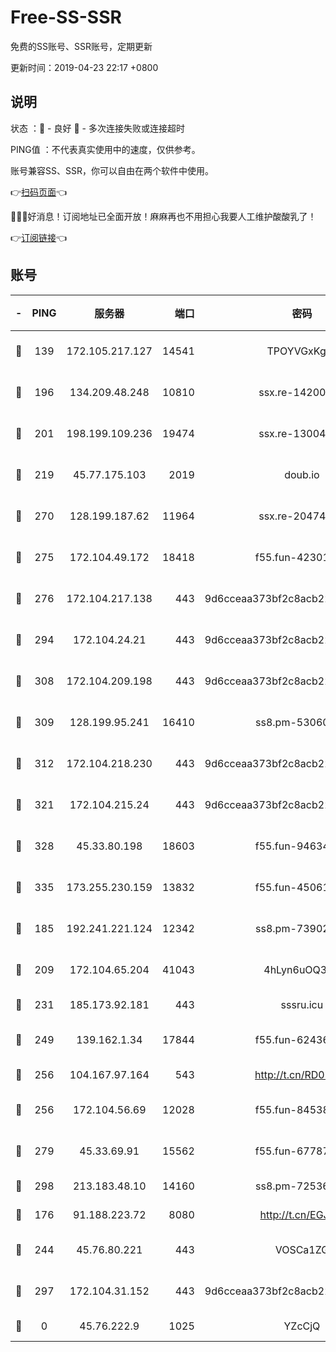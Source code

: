 # Free-SS-SSR

免费的SS账号、SSR账号，定期更新

更新时间：2019-04-23 22:17 +0800

## 说明

状态     ：🙂 - 良好 🙁 - 多次连接失败或连接超时

PING值   ：不代表真实使用中的速度，仅供参考。

账号兼容SS、SSR，你可以自由在两个软件中使用。

👉[扫码页面](https://liesauer.github.io/Free-SS-SSR/)👈

🎉🎉🎉好消息！订阅地址已全面开放！麻麻再也不用担心我要人工维护酸酸乳了！

👉[订阅链接](https://www.liesauer.net/yogurt/subscribe?ACCESS_TOKEN=DAYxR3mMaZAsaqUb)👈

## 账号

|-|PING|服务器|端口|密码|加密方式|区域|
|:----:|:----:|:-----:|-----:|:----:|:----:|:----:|
|🙂|139|172.105.217.127|14541|TPOYVGxKglpi|aes-256-cfb|JP|
|🙂|196|134.209.48.248|10810|ssx.re-14200963|aes-256-cfb|US|
|🙂|201|198.199.109.236|19474|ssx.re-13004881|aes-256-cfb|US|
|🙂|219|45.77.175.103|2019|doub.io|aes-128-ctr|SG|
|🙂|270|128.199.187.62|11964|ssx.re-20474884|aes-256-cfb|SG|
|🙂|275|172.104.49.172|18418|f55.fun-42301611|aes-256-cfb|SG|
|🙂|276|172.104.217.138|443|9d6cceaa373bf2c8acb22e60b6a58be6|aes-256-cfb|US|
|🙂|294|172.104.24.21|443|9d6cceaa373bf2c8acb22e60b6a58be6|aes-256-cfb|US|
|🙂|308|172.104.209.198|443|9d6cceaa373bf2c8acb22e60b6a58be6|aes-256-cfb|US|
|🙂|309|128.199.95.241|16410|ss8.pm-53060931|aes-256-cfb|SG|
|🙂|312|172.104.218.230|443|9d6cceaa373bf2c8acb22e60b6a58be6|aes-256-cfb|US|
|🙂|321|172.104.215.24|443|9d6cceaa373bf2c8acb22e60b6a58be6|aes-256-cfb|US|
|🙂|328|45.33.80.198|18603|f55.fun-94634073|aes-256-cfb|US|
|🙂|335|173.255.230.159|13832|f55.fun-45061463|aes-256-cfb|US|
|🙂|185|192.241.221.124|12342|ss8.pm-73902144|aes-256-cfb|US|
|🙂|209|172.104.65.204|41043|4hLyn6uOQ3hU|aes-256-cfb|JP|
|🙂|231|185.173.92.181|443|sssru.icu|rc4-md5|RU|
|🙂|249|139.162.1.34|17844|f55.fun-62436274|aes-256-cfb|SG|
|🙂|256|104.167.97.164|543|http://t.cn/RD0D7sx|rc4-md5|CA|
|🙂|256|172.104.56.69|12028|f55.fun-84538440|aes-256-cfb|SG|
|🙂|279|45.33.69.91|15562|f55.fun-67787601|aes-256-cfb|US|
|🙂|298|213.183.48.10|14160|ss8.pm-72536569|rc4-md5|RU|
|🙁|176|91.188.223.72|8080|http://t.cn/EGJIyrl|rc4-md5|RU|
|🙁|244|45.76.80.221|443|VOSCa1ZG|aes-256-cfb|DE|
|🙁|297|172.104.31.152|443|9d6cceaa373bf2c8acb22e60b6a58be6|aes-256-cfb|US|
|🙁|0|45.76.222.9|1025|YZcCjQ|rc4-md5|JP|
